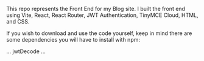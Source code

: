 This repo represents the Front End for my Blog site. I built the front end using Vite, React, React Router, JWT Authentication, TinyMCE Cloud, HTML, and CSS.


If you wish to download and use the code yourself, keep in mind there are some dependencies you will have to install with npm:



...
jwtDecode
...